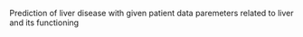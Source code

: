 Prediction of liver disease with given patient data paremeters related to liver and its functioning
 
